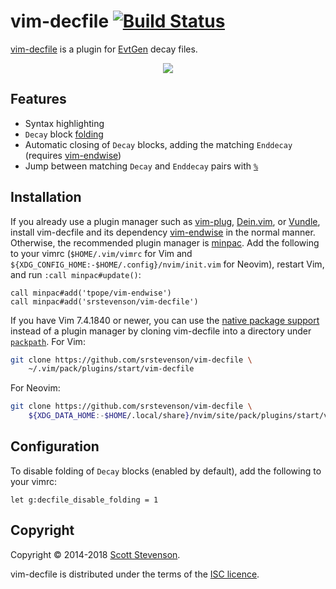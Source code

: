 # vim-decfile [![Build Status](https://travis-ci.org/srstevenson/vim-decfile.svg?branch=master)](https://travis-ci.org/srstevenson/vim-decfile)

[vim-decfile] is a plugin for [EvtGen] decay files.

<p align="center">
  <img src="https://cloud.githubusercontent.com/assets/5845679/19387231/c57410ee-9210-11e6-9cab-08b38ef19a37.gif" />
</p>

## Features

* Syntax highlighting
* `Decay` block [folding]
* Automatic closing of `Decay` blocks, adding the matching `Enddecay` (requires
  [vim-endwise])
* Jump between matching `Decay` and `Enddecay` pairs with [`%`][percent]

## Installation

If you already use a plugin manager such as [vim-plug], [Dein.vim], or
[Vundle], install vim-decfile and its dependency [vim-endwise] in the normal
manner. Otherwise, the recommended plugin manager is [minpac]. Add the
following to your vimrc (`$HOME/.vim/vimrc` for Vim and
`${XDG_CONFIG_HOME:-$HOME/.config}/nvim/init.vim` for Neovim), restart Vim, and
run `:call minpac#update()`:

```viml
call minpac#add('tpope/vim-endwise')
call minpac#add('srstevenson/vim-decfile')
```

If you have Vim 7.4.1840 or newer, you can use the [native package
support][packages] instead of a plugin manager by cloning vim-decfile into a
directory under [`packpath`][packpath]. For Vim:

```sh
git clone https://github.com/srstevenson/vim-decfile \
    ~/.vim/pack/plugins/start/vim-decfile
```

For Neovim:

```sh
git clone https://github.com/srstevenson/vim-decfile \
    ${XDG_DATA_HOME:-$HOME/.local/share}/nvim/site/pack/plugins/start/vim-decfile
```

## Configuration

To disable folding of `Decay` blocks (enabled by default), add the following to
your vimrc:

```viml
let g:decfile_disable_folding = 1
```

## Copyright

Copyright © 2014-2018 [Scott Stevenson].

vim-decfile is distributed under the terms of the [ISC licence].

[Dein.vim]: https://github.com/Shougo/dein.vim
[EvtGen]: http://evtgen.warwick.ac.uk
[folding]: https://neovim.io/doc/user/fold.html#folding
[ISC licence]: https://opensource.org/licenses/ISC
[minpac]: https://github.com/k-takata/minpac
[packages]: https://neovim.io/doc/user/repeat.html#packages
[packpath]: https://neovim.io/doc/user/options.html#'packpath'
[percent]: https://neovim.io/doc/user/motion.html#%
[Scott Stevenson]: https://scott.stevenson.io
[vim-decfile]: https://github.com/srstevenson/vim-decfile
[vim-endwise]: https://github.com/tpope/vim-endwise
[vim-plug]: https://github.com/junegunn/vim-plug
[Vundle]: https://github.com/VundleVim/Vundle.vim
